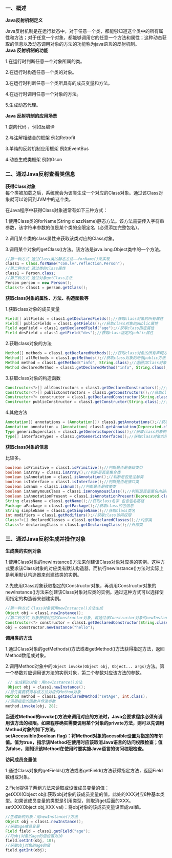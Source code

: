 ### 一、概述

**Java反射机制定义**

Java反射机制是在运行状态中，对于任意一个类，都能够知道这个类中的所有属性和方法；对于任意一个对象，都能够调用它的任意一个方法和属性；这种动态获取的信息以及动态调用对象的方法的功能称为java语言的反射机制。  
**Java 反射机制的功能**

1.在运行时判断任意一个对象所属的类。

2.在运行时构造任意一个类的对象。

3.在运行时判断任意一个类所具有的成员变量和方法。

4.在运行时调用任意一个对象的方法。

5.生成动态代理。

**Java 反射机制的应用场景**

1.逆向代码 ，例如反编译

2.与注解相结合的框架 例如Retrofit

3.单纯的反射机制应用框架 例如EventBus

4.动态生成类框架 例如Gson

### 二、通过Java反射查看类信息

**获得Class对象**  
每个类被加载之后，系统就会为该类生成一个对应的Class对象。通过该Class对象就可以访问到JVM中的这个类。

在Java程序中获得Class对象通常有如下三种方式：

1.使用Class类的forName\(String clazzName\)静态方法。该方法需要传入字符串参数，该字符串参数的值是某个类的全限定名（必须添加完整包名）。

2.调用某个类的class属性来获取该类对应的Class对象。

3.调用某个对象的getClass\(\)方法。该方法是java.lang.Object类中的一个方法。

```java
//第一种方式 通过Class类的静态方法——forName()来实现
class1 = Class.forName("com.lvr.reflection.Person");
//第二种方式 通过类的class属性
class1 = Person.class;
//第三种方式 通过对象getClass方法
Person person = new Person();
Class<?> class1 = person.getClass();
```

**获取class对象的属性、方法、构造函数等**

1.获取class对象的成员变量

```java
Field[] allFields = class1.getDeclaredFields();//获取class对象的所有属性
Field[] publicFields = class1.getFields();//获取class对象的public属性
Field ageField = class1.getDeclaredField("age");//获取class指定属性
Field desField = class1.getField("des");//获取class指定的public属性
```

2.获取class对象的方法

```java
Method[] methods = class1.getDeclaredMethods();//获取class对象的所有声明方法
Method[] allMethods = class1.getMethods();//获取class对象的所有public方法 包括父类的方法
Method method = class1.getMethod("info", String.class);//返回次Class对象对应类的、带指定形参列表的public方法
Method declaredMethod = class1.getDeclaredMethod("info", String.class);//返回次Class对象对应类的、带指定形参列表的方法
```

3.获取class对象的构造函数

```java
Constructor<?>[] allConstructors = class1.getDeclaredConstructors();//获取class对象的所有声明构造函数
Constructor<?>[] publicConstructors = class1.getConstructors();//获取class对象public构造函数
Constructor<?> constructor = class1.getDeclaredConstructor(String.class);//获取指定声明构造函数
Constructor publicConstructor = class1.getConstructor(String.class);//获取指定声明的public构造函数
```

4.其他方法

```java
Annotation[] annotations = (Annotation[]) class1.getAnnotations();//获取class对象的所有注解
Annotation annotation = (Annotation) class1.getAnnotation(Deprecated.class);//获取class对象指定注解
Type genericSuperclass = class1.getGenericSuperclass();//获取class对象的直接超类的 Type
Type[] interfaceTypes = class1.getGenericInterfaces();//获取class对象的所有接口的type集合
```

**获取class对象的信息**

比较多。

```java
boolean isPrimitive = class1.isPrimitive();//判断是否是基础类型
boolean isArray = class1.isArray();//判断是否是集合类
boolean isAnnotation = class1.isAnnotation();//判断是否是注解类
boolean isInterface = class1.isInterface();//判断是否是接口类
boolean isEnum = class1.isEnum();//判断是否是枚举类
boolean isAnonymousClass = class1.isAnonymousClass();//判断是否是匿名内部类
boolean isAnnotationPresent = class1.isAnnotationPresent(Deprecated.class);//判断是否被某个注解类修饰
String className = class1.getName();//获取class名字 包含包名路径
Package aPackage = class1.getPackage();//获取class的包信息
String simpleName = class1.getSimpleName();//获取class类名
int modifiers = class1.getModifiers();//获取class访问权限
Class<?>[] declaredClasses = class1.getDeclaredClasses();//内部类
Class<?> declaringClass = class1.getDeclaringClass();//外部类
```

### 三、通过Java反射生成并操作对象

**生成类的实例对象**

1.使用Class对象的newInstance\(\)方法来创建该Class对象对应类的实例。这种方式要求该Class对象的对应类有默认构造器，而执行newInstance\(\)方法时实际上是利用默认构造器来创建该类的实例。

2.先使用Class对象获取指定的Constructor对象，再调用Constructor对象的newInstance\(\)方法来创建该Class对象对应类的实例。通过这种方式可以选择使用指定的构造器来创建实例。

```java
//第一种方式 Class对象调用newInstance()方法生成
Object obj = class1.newInstance();
//第二种方式 对象获得对应的Constructor对象，再通过该Constructor对象的newInstance()方法生成
Constructor<?> constructor = class1.getDeclaredConstructor(String.class);//获取指定声明构造函数
obj = constructor.newInstance("hello");
```

**调用类的方法**

1.通过Class对象的getMethods\(\)方法或者getMethod\(\)方法获得指定方法，返回Method数组或对象。

2.调用Method对象中的`Object invoke(Object obj, Object... args)`方法。第一个参数对应调用该方法的实例对象，第二个参数对应该方法的参数。

```java
 // 生成新的对象：用newInstance()方法
 Object obj = class1.newInstance();
//首先需要获得与该方法对应的Method对象
Method method = class1.getDeclaredMethod("setAge", int.class);
//调用指定的函数并传递参数
method.invoke(obj, 28);
```

**当通过Method的invoke\(\)方法来调用对应的方法时，Java会要求程序必须有调用该方法的权限。如果程序确实需要调用某个对象的private方法，则可以先调用Method对象的如下方法。  
setAccessible\(boolean flag\)：将Method对象的acessible设置为指定的布尔值。值为true，指示该Method在使用时应该取消Java语言的访问权限检查；值为false，则知识该Method在使用时要实施Java语言的访问权限检查。**

**访问成员变量值**

1.通过Class对象的getFields\(\)方法或者getField\(\)方法获得指定方法，返回Field数组或对象。

2.Field提供了两组方法来读取或设置成员变量的值：  
getXXX\(Object obj\):获取obj对象的该成员变量的值。此处的XXX对应8种基本类型。如果该成员变量的类型是引用类型，则取消get后面的XXX。  
setXXX\(Object obj,XXX val\)：将obj对象的该成员变量设置成val值。

```java
//生成新的对象：用newInstance()方法 
Object obj = class1.newInstance();
//获取age成员变量
Field field = class1.getField("age");
//将obj对象的age的值设置为10
field.setInt(obj, 10);
//获取obj对象的age的值
field.getInt(obj);
```



